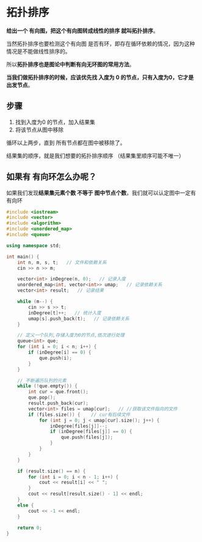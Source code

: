 # 拓扑排序

**给出一个 有向图，把这个有向图转成线性的排序 就叫拓扑排序**。

当然拓扑排序也要检测这个有向图 是否有环，即存在循环依赖的情况，因为这种情况是不能做线性排序的。

所以**拓扑排序也是图论中判断有向无环图的常用方法**。

**当我们做拓扑排序的时候，应该优先找 入度为 0 的节点，只有入度为0，它才是出发节点**。

## 步骤

1. 找到入度为0 的节点，加入结果集
2. 将该节点从图中移除

循环以上两步，直到 所有节点都在图中被移除了。

结果集的顺序，就是我们想要的拓扑排序顺序 （结果集里顺序可能不唯一）

## 如果有 有向环怎么办呢？

如果我们发现**结果集元素个数 不等于 图中节点个数**，我们就可以认定图中一定有 有向环

```cpp
#include <iostream>
#include <vector>
#include <algorithm>
#include <unordered_map>
#include <queue>

using namespace std;

int main() {
	int n, m, s, t;   // 文件和依赖关系
	cin >> n >> m;

	vector<int> inDegree(n, 0);   // 记录入度
	unordered_map<int, vector<int>> umap;   // 记录依赖关系
	vector<int> result;   // 记录结果

	while (m--) {
		cin >> s >> t;
		inDegree[t]++;   // 统计入度
		umap[s].push_back(t);   // 记录依赖关系
	}

	// 定义一个队列,存储入度为0的节点,依次进行处理
	queue<int> que;
	for (int i = 0; i < n; i++) {
		if (inDegree[i] == 0) {
			que.push(i);
		}
	}

	// 不断遍历队列的元素
	while (!que.empty()) {
		int cur = que.front();
		que.pop();
		result.push_back(cur);
		vector<int> files = umap[cur];   // //获取该文件指向的文件
		if (files.size()) {    // cur有后续文件
			for (int j = 0; j < umap[cur].size(); j++) {
				inDegree[files[j]]--;
				if (inDegree[files[j]] == 0) {
					que.push(files[j]);
				}
			}
		}
	}

	if (result.size() == n) {
		for (int i = 0; i < n - 1; i++) {
			cout << result[i] << " ";
		}
		cout << result[result.size() - 1] << endl;
	}
	else {
		cout << -1 << endl;
	}
	
	return 0;
}
```